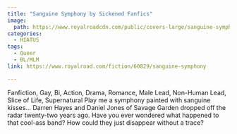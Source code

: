 ```yaml
---
title: "Sanguine Symphony by Sickened Fanfics"
image:
  path: https://www.royalroadcdn.com/public/covers-large/sanguine-symphony-aabanx-tbbi.jpg
categories:
  - HIATUS
tags:
  - Queer
  - BL/MLM
link: https://www.royalroad.com/fiction/60829/sanguine-symphony

---
```

Fanfiction, Gay, Bi, Action, Drama, Romance, Male Lead, Non-Human Lead, Slice of Life, Supernatural
Play me a symphony painted with sanguine kisses... Darren Hayes and Daniel Jones of Savage Garden dropped off the radar twenty-two years ago. Have you ever wondered what happened to that cool-ass band? How could they just disappear without a trace?  